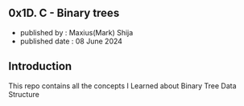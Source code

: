 ## 0x1D. C - Binary trees
* published by : Maxius(Mark) Shija
* published date : 08 June 2024

## Introduction 
This repo contains all the concepts I Learned about Binary Tree Data Structure
